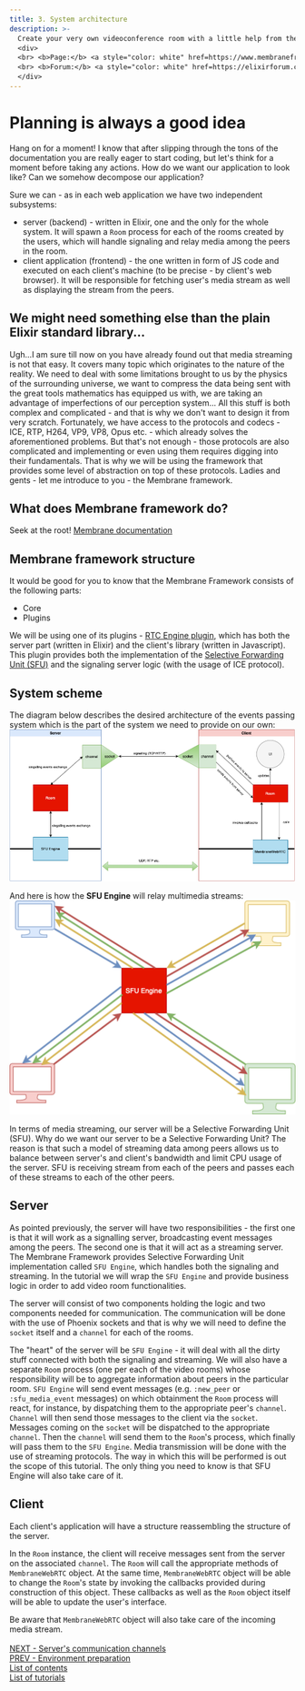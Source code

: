```yaml
---
title: 3. System architecture
description: >- 
  Create your very own videoconference room with a little help from the Membrane Framework!
  <div>
  <br> <b>Page:</b> <a style="color: white" href=https://www.membraneframework.org/>Membrane Framework</a>
  <br> <b>Forum:</b> <a style="color: white" href=https://elixirforum.com/c/elixir-framework-forums/membrane-forum/104/>Membrane Forum</a>
  </div>
---
```

# Planning is always a good idea
Hang on for a moment! I know that after slipping through the tons of the documentation you are really eager to start coding, but let's think for a moment before taking any actions. How do we want our application to look like?
Can we somehow decompose our application?

Sure we can - as in each web application we have two independent subsystems:
+ server (backend) - written in Elixir, one and the only for the whole system. It will spawn a `Room` process for each of the rooms created by the users, which will handle 
  signaling and relay media among the peers in the room.
+ client application (frontend) - the one written in form of JS code and executed on each client's machine (to be precise - by client's web browser). It will be responsible for fetching user's media stream as well as displaying the stream from the peers.

## We might need something else than the plain Elixir standard library...
Ugh...I am sure till now on you have already found out that media streaming is not that easy. It covers many topic which originates to the nature of the reality. 
We need to deal with some limitations brought to us by the physics of the surrounding universe, we want to compress the data being sent with the great tools 
mathematics has equipped us with, we are taking an advantage of imperfections of our perception system...
All this stuff is both complex and complicated - and that is why we don't want to design it from very scratch. Fortunately, we have access to the protocols
and codecs - ICE, RTP, H264, VP9, VP8, Opus etc. - which already solves the aforementioned problems. But that's not enough - 
those protocols are also complicated and implementing or even using them requires digging into their fundamentals. 
That is why we will be using the framework that provides some level of abstraction on top of these protocols. Ladies and gents - let me introduce to you - the Membrane framework.
## What does Membrane framework do?
Seek at the root! [Membrane documentation](https://membraneframework.org/guide/v0.7/introduction.html)
## Membrane framework structure
It would be good for you to know that the Membrane Framework consists of the following parts:
+ Core
+ Plugins

We will be using one of its plugins - [RTC Engine plugin](https://github.com/membraneframework/membrane_rtc_engine), which has both the server part (written in Elixir) 
and the client's library (written in Javascript). This plugin provides both the implementation of the 
[Selective Forwarding Unit (SFU)](https://github.com/membraneframework/membrane_rtc_engine) and the signaling server logic (with the usage of ICE protocol).

## System scheme
The diagram below describes the desired architecture of the events passing system which is the part of the system we need to provide on our own: <br>
![Application Scheme](assets/images/total_scheme.png)

And here is how the **SFU Engine** will relay multimedia streams:<br>
![SFU scheme](assets/images/SFU_scheme.png)<br>

In terms of media streaming, our server will be a Selective Forwarding Unit (SFU).
Why do we want our server to be a Selective Forwarding Unit? The reason is that such a model of streaming data 
among peers allows us to balance between server's and client's bandwidth and limit CPU usage of the server. 
SFU is receiving stream from each of the peers and passes each of these streams to each of the other peers. <br>

## Server
As pointed previously, the server will have two responsibilities - the first one is that it will work as a signalling server, broadcasting event messages among the peers.
The second one is that it will act as a streaming server. 
The Membrane Framework provides Selective Forwarding Unit implementation called `SFU Engine`, which handles both the signaling and streaming. 
In the tutorial we will wrap the `SFU Engine` and provide business logic in order to add video room functionalities.

The server will consist of two components holding the logic and two components needed for communication.
The communication will be done with the use of Phoenix sockets and that is why we will need to define the `socket` itself and a `channel` for each of the rooms.

The "heart" of the server will be `SFU Engine` - it will deal with all the dirty stuff connected with both the signaling and streaming. We will also have a separate `Room` process (one per each of the video rooms) whose responsibility will be to aggregate information about peers in the particular room.
`SFU Engine` will send event messages (e.g. `:new_peer` or `:sfu_media_event` messages) on which obtainment the `Room` process will react, for instance, by dispatching them to the appropriate peer's `channel`. `Channel` will then send those messages to the client via the `socket`.
Messages coming on the `socket` will be dispatched to the appropriate `channel`. Then the `channel` will send them to the `Room`'s process, which finally will pass them to the `SFU Engine`.
Media transmission will be done with the use of streaming protocols. The way in which this will be performed is out the scope of this tutorial. The only thing you need to know is that SFU Engine will also take care of it. 

## Client 
Each client's application will have a structure reassembling the structure of the server.

In the `Room` instance, the client will receive messages sent from the server on the associated `channel`. The `Room` will call the appropriate methods of `MembraneWebRTC` object.
At the same time, `MembraneWebRTC` object will be able to change the `Room`'s state by invoking the callbacks provided during construction of this object. These callbacks as well as the `Room` object itself will be able to update the user's interface. 

Be aware that `MembraneWebRTC` object will also take care of the incoming media stream.
<br><br>
[NEXT - Server's communication channels](4_CreatingServersCommunicationChannels.md)<br>
[PREV - Environment preparation](2_EnvironmentPreparation)<br>
[List of contents](index.md)<br>
[List of tutorials](../../index.md)